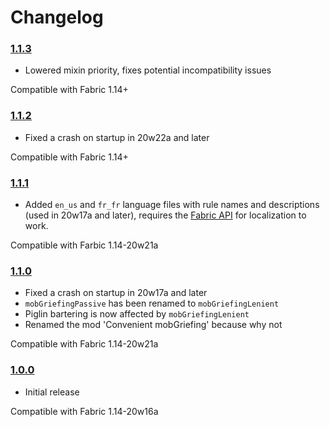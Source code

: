# Changelog

### [1.1.3]
- Lowered mixin priority, fixes potential incompatibility issues

Compatible with Fabric 1.14+

### [1.1.2]
- Fixed a crash on startup in 20w22a and later

Compatible with Fabric 1.14+

### [1.1.1]
- Added `en_us` and `fr_fr` language files with rule names and descriptions (used in 20w17a and later), requires the [Fabric API](https://www.curseforge.com/minecraft/mc-mods/fabric-api) for localization to work.

Compatible with Farbic 1.14-20w21a

### [1.1.0]
- Fixed a crash on startup in 20w17a and later
- `mobGriefingPassive` has been renamed to `mobGriefingLenient`
- Piglin bartering is now affected by `mobGriefingLenient`
- Renamed the mod 'Convenient mobGriefing' because why not

Compatible with Fabric 1.14-20w21a

### [1.0.0]
- Initial release

Compatible with Fabric 1.14-20w16a



[1.0.0]: https://github.com/A5b84/convenient-mobgriefing/releases/tag/v1.0.0
[1.1.0]: https://github.com/A5b84/convenient-mobgriefing/releases/tag/v1.1.0
[1.1.1]: https://github.com/A5b84/convenient-mobgriefing/releases/tag/v1.1.1
[1.1.2]: https://github.com/A5b84/convenient-mobgriefing/releases/tag/v1.1.2
[1.1.3]: https://github.com/A5b84/convenient-mobgriefing/releases/tag/v1.1.3
